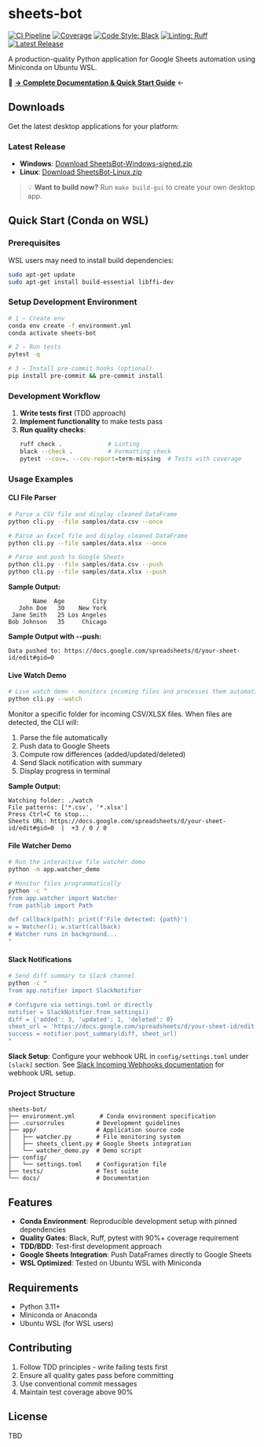 # sheets-bot

[![CI Pipeline](https://github.com/boadamm/demoproject/actions/workflows/ci.yml/badge.svg)](https://github.com/boadamm/demoproject/actions/workflows/ci.yml)
[![Coverage](https://img.shields.io/badge/coverage-95%25-brightgreen)](https://github.com/boadamm/demoproject/actions)
[![Code Style: Black](https://img.shields.io/badge/code%20style-black-000000.svg)](https://github.com/psf/black)
[![Linting: Ruff](https://img.shields.io/endpoint?url=https://raw.githubusercontent.com/astral-sh/ruff/main/assets/badge/v2.json)](https://github.com/astral-sh/ruff)
[![Latest Release](https://img.shields.io/github/v/release/boadamm/demoproject)](https://github.com/boadamm/demoproject/releases/latest)

A production-quality Python application for Google Sheets automation using Miniconda on Ubuntu WSL.

📖 **[→ Complete Documentation & Quick Start Guide](docs/README.md)** ←


## Downloads

Get the latest desktop applications for your platform:

### Latest Release

- **Windows**: [Download SheetsBot-Windows-signed.zip](https://github.com/boadamm/demoproject/releases/latest/download/SheetsBot-Windows-signed.zip)
- **Linux**: [Download SheetsBot-Linux.zip](https://github.com/boadamm/demoproject/releases/latest/download/SheetsBot-Linux.zip)

> 💡 **Want to build now?** Run `make build-gui` to create your own desktop app.


## Quick Start (Conda on WSL)

### Prerequisites
WSL users may need to install build dependencies:
```bash
sudo apt-get update
sudo apt-get install build-essential libffi-dev
```

### Setup Development Environment

```bash
# 1 – Create env
conda env create -f environment.yml
conda activate sheets-bot

# 2 – Run tests
pytest -q

# 3 – Install pre-commit hooks (optional)
pip install pre-commit && pre-commit install
```

### Development Workflow

1. **Write tests first** (TDD approach)
2. **Implement functionality** to make tests pass
3. **Run quality checks**:
   ```bash
   ruff check .             # Linting
   black --check .          # Formatting check
   pytest --cov=. --cov-report=term-missing  # Tests with coverage
   ```

### Usage Examples

#### CLI File Parser
```bash
# Parse a CSV file and display cleaned DataFrame
python cli.py --file samples/data.csv --once

# Parse an Excel file and display cleaned DataFrame  
python cli.py --file samples/data.xlsx --once

# Parse and push to Google Sheets
python cli.py --file samples/data.csv --push
python cli.py --file samples/data.xlsx --push
```

**Sample Output:**
```
       Name  Age        City
   John Doe   30    New York
 Jane Smith   25 Los Angeles
Bob Johnson   35     Chicago
```

**Sample Output with --push:**
```
Data pushed to: https://docs.google.com/spreadsheets/d/your-sheet-id/edit#gid=0
```

#### Live Watch Demo
```bash
# Live watch demo - monitors incoming files and processes them automatically
python cli.py --watch
```

Monitor a specific folder for incoming CSV/XLSX files. When files are detected, the CLI will:
1. Parse the file automatically
2. Push data to Google Sheets
3. Compute row differences (added/updated/deleted)
4. Send Slack notification with summary
5. Display progress in terminal

**Sample Output:**
```
Watching folder: ./watch
File patterns: ['*.csv', '*.xlsx']
Press Ctrl+C to stop...
Sheets URL: https://docs.google.com/spreadsheets/d/your-sheet-id/edit#gid=0  |  +3 / 0 / 0
```

#### File Watcher Demo
```bash
# Run the interactive file watcher demo
python -m app.watcher_demo

# Monitor files programmatically
python -c "
from app.watcher import Watcher
from pathlib import Path

def callback(path): print(f'File detected: {path}')
w = Watcher(); w.start(callback)
# Watcher runs in background...
"
```

#### Slack Notifications
```bash
# Send diff summary to Slack channel
python -c "
from app.notifier import SlackNotifier

# Configure via settings.toml or directly
notifier = SlackNotifier.from_settings()
diff = {'added': 3, 'updated': 1, 'deleted': 0}
sheet_url = 'https://docs.google.com/spreadsheets/d/your-sheet-id/edit'
success = notifier.post_summary(diff, sheet_url)
"
```

**Slack Setup**: Configure your webhook URL in `config/settings.toml` under `[slack]` section. See [Slack Incoming Webhooks documentation](https://api.slack.com/messaging/webhooks) for webhook URL setup.

### Project Structure

```
sheets-bot/
├── environment.yml       # Conda environment specification
├── .cursorrules         # Development guidelines
├── app/                 # Application source code
│   ├── watcher.py       # File monitoring system
│   ├── sheets_client.py # Google Sheets integration
│   └── watcher_demo.py  # Demo script
├── config/
│   └── settings.toml    # Configuration file
├── tests/               # Test suite
└── docs/                # Documentation
```

## Features

- **Conda Environment**: Reproducible development setup with pinned dependencies
- **Quality Gates**: Black, Ruff, pytest with 90%+ coverage requirement
- **TDD/BDD**: Test-first development approach
- **Google Sheets Integration**: Push DataFrames directly to Google Sheets
- **WSL Optimized**: Tested on Ubuntu WSL with Miniconda

## Requirements

- Python 3.11+
- Miniconda or Anaconda
- Ubuntu WSL (for WSL users)

## Contributing

1. Follow TDD principles - write failing tests first
2. Ensure all quality gates pass before committing
3. Use conventional commit messages
4. Maintain test coverage above 90%

## License

TBD 
